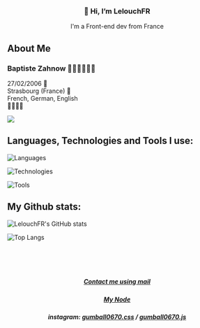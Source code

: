 <h3 align="center">👋 Hi, I’m LelouchFR</h3>
<p align="center">I'm a Front-end dev from France</p>

## About Me
<h3>Baptiste Zahnow 👨🏻‍💻👨🏻‍🎓</h3>
<p>27/02/2006 🎉<br>
Strasbourg (France) 📍<br>
French, German, English <br>
🐱‍👤🐱‍💻</p>

![](https://komarev.com/ghpvc/?username=LelouchFR&label=visitors)

## Languages, Technologies and Tools I use:

![Languages](https://skillicons.dev/icons?i=typescript,javascript,html,css,scss,rust,wasm,python,php,mysql)

![Technologies](https://skillicons.dev/icons?i=react,vue,firebase,yew,threejs,nodejs)

![Tools](https://skillicons.dev/icons?i=neovim,git,github,figma,netlify,npm,vite,discord,windows,kali)

## My Github stats:

![LelouchFR's GitHub stats](https://github-readme-stats.vercel.app/api?username=lelouchfr&theme=dracula)

![Top Langs](https://github-readme-stats.vercel.app/api/top-langs/?username=lelouchfr&langs_count=8&layout=compact&theme=dracula)

<br><br><br>
<h5 align="center"><a href="mailto:dev.baptiste.zahnow@gmail.com">Contact me using mail</a></h5>
<h5 align="center"><a href="https://linknode.online/user/oxMLFfC1KsX8vRQ7G8qQAA9F6Np2">My Node</a></h5>
<h5 align="center">instagram: <a href="https://www.instagram.com/gumball0670.css">gumball0670.css</a> / <a href="https://www.instagram.com/gumball0670.js">gumball0670.js</a></h5>
